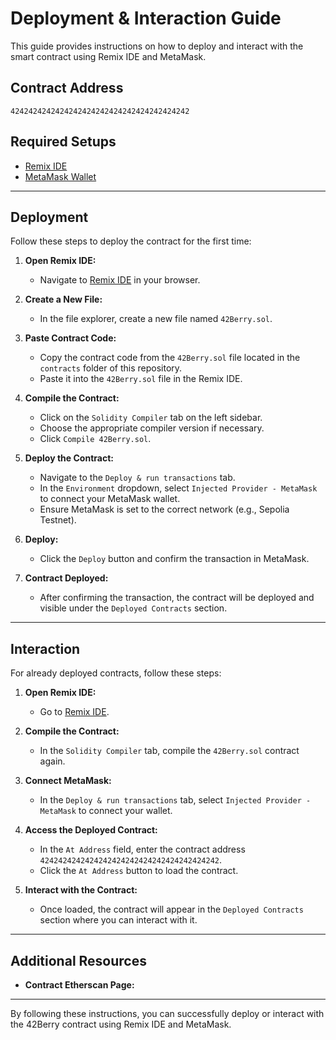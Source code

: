 # Deployment & Interaction Guide

This guide provides instructions on how to deploy and interact with the smart contract using Remix IDE and MetaMask.

## Contract Address
```
4242424242424242424242424242424242424242
```

## Required Setups
- [Remix IDE](https://remix.ethereum.org/)
- [MetaMask Wallet](https://metamask.io/)

---

## Deployment

Follow these steps to deploy the contract for the first time:

1. **Open Remix IDE:**
   - Navigate to [Remix IDE](https://remix.ethereum.org/) in your browser.

2. **Create a New File:**
   - In the file explorer, create a new file named `42Berry.sol`.

3. **Paste Contract Code:**
   - Copy the contract code from the `42Berry.sol` file located in the `contracts` folder of this repository.
   - Paste it into the `42Berry.sol` file in the Remix IDE.

4. **Compile the Contract:**
   - Click on the `Solidity Compiler` tab on the left sidebar.
   - Choose the appropriate compiler version if necessary.
   - Click `Compile 42Berry.sol`.

5. **Deploy the Contract:**
   - Navigate to the `Deploy & run transactions` tab.
   - In the `Environment` dropdown, select `Injected Provider - MetaMask` to connect your MetaMask wallet.
   - Ensure MetaMask is set to the correct network (e.g., Sepolia Testnet).

6. **Deploy:**
   - Click the `Deploy` button and confirm the transaction in MetaMask.

7. **Contract Deployed:**
   - After confirming the transaction, the contract will be deployed and visible under the `Deployed Contracts` section.

---

## Interaction

For already deployed contracts, follow these steps:

1. **Open Remix IDE:**
   - Go to [Remix IDE](https://remix.ethereum.org/).

2. **Compile the Contract:**
   - In the `Solidity Compiler` tab, compile the `42Berry.sol` contract again.

3. **Connect MetaMask:**
   - In the `Deploy & run transactions` tab, select `Injected Provider - MetaMask` to connect your wallet.

4. **Access the Deployed Contract:**
   - In the `At Address` field, enter the contract address `4242424242424242424242424242424242424242`.
   - Click the `At Address` button to load the contract.

5. **Interact with the Contract:**
   - Once loaded, the contract will appear in the `Deployed Contracts` section where you can interact with it.

---

## Additional Resources
- **Contract Etherscan Page:** 

---

By following these instructions, you can successfully deploy or interact with the 42Berry contract using Remix IDE and MetaMask.